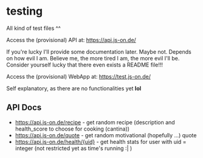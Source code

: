 # testing
All kind of test files ^^

Access the (provisional) API at: https://api.js-on.de/

If you're lucky I'll provide some documentation later. Maybe not. Depends on how evil I am. Believe me, the more tired I am, the more evil I'll be. Consider yourself lucky that there even exists a README file!!!

Access the (provisional) WebApp at: https://test.js-on.de/

Self explanatory, as there are no functionalities yet **lol**


## API Docs
* https://api.js-on.de/recipe - get random recipe (description and health_score to choose for cooking (cantina))
* https://api.js-on.de/quote - get random motivational (hopefully ...) quote
* https://api.js-on.de/health/{uid} - get health stats for user with uid = integer (not restricted yet as time's running :| )
